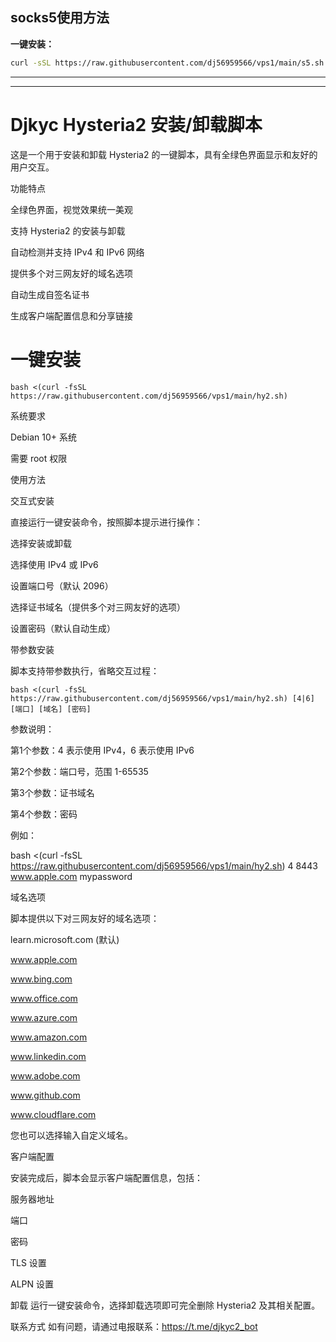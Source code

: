 ## socks5使用方法

**一键安装：**

```bash
curl -sSL https://raw.githubusercontent.com/dj56959566/vps1/main/s5.sh | bash
```

-------------------------------------------------------------------------------------
-------------------------------------------------------------------------------------

# Djkyc Hysteria2 安装/卸载脚本
 这是一个用于安装和卸载 Hysteria2 的一键脚本，具有全绿色界面显示和友好的用户交互。

功能特点

全绿色界面，视觉效果统一美观

支持 Hysteria2 的安装与卸载

自动检测并支持 IPv4 和 IPv6 网络

提供多个对三网友好的域名选项

自动生成自签名证书

生成客户端配置信息和分享链接



# 一键安装

```
bash <(curl -fsSL https://raw.githubusercontent.com/dj56959566/vps1/main/hy2.sh)

```

系统要求

Debian 10+ 系统

需要 root 权限

使用方法

交互式安装

直接运行一键安装命令，按照脚本提示进行操作：

选择安装或卸载

选择使用 IPv4 或 IPv6

设置端口号（默认 2096）

选择证书域名（提供多个对三网友好的选项）

设置密码（默认自动生成）

带参数安装

脚本支持带参数执行，省略交互过程：

```
bash <(curl -fsSL https://raw.githubusercontent.com/dj56959566/vps1/main/hy2.sh) [4|6] [端口] [域名] [密码]
```

参数说明：

第1个参数：4 表示使用 IPv4，6 表示使用 IPv6

第2个参数：端口号，范围 1-65535

第3个参数：证书域名

第4个参数：密码

例如：

bash <(curl -fsSL https://raw.githubusercontent.com/dj56959566/vps1/main/hy2.sh) 4 8443 www.apple.com mypassword

域名选项

脚本提供以下对三网友好的域名选项：

learn.microsoft.com (默认)

www.apple.com

www.bing.com

www.office.com

www.azure.com

www.amazon.com

www.linkedin.com

www.adobe.com

www.github.com

www.cloudflare.com

您也可以选择输入自定义域名。

客户端配置

安装完成后，脚本会显示客户端配置信息，包括：

服务器地址

端口

密码

TLS 设置

ALPN 设置

卸载
运行一键安装命令，选择卸载选项即可完全删除 Hysteria2 及其相关配置。

联系方式
如有问题，请通过电报联系：https://t.me/djkyc2_bot



